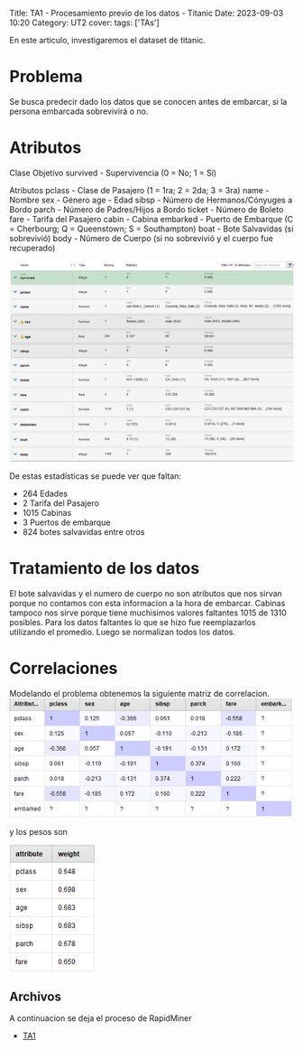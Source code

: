 Title: TA1 - Procesamiento previo de los datos - Titanic
Date: 2023-09-03 10:20
Category: UT2
cover:
tags: ['TAs'] 

En este articulo, investigaremos el dataset de titanic.

# Problema 

Se busca predecir dado los datos que se conocen antes de embarcar, si la persona embarcada sobrevivirá o no.

# Atributos
Clase Objetivo
survived - Supervivencia (0 = No; 1 = Sí)

Atributos
pclass - Clase de Pasajero (1 = 1ra; 2 = 2da; 3 = 3ra)
name - Nombre
sex - Género
age - Edad
sibsp - Número de Hermanos/Cónyuges a Bordo
parch - Número de Padres/Hijos a Bordo
ticket - Número de Boleto
fare - Tarifa del Pasajero
cabin - Cabina
embarked - Puerto de Embarque (C = Cherbourg; Q = Queenstown; S = Southampton)
boat - Bote Salvavidas (si sobrevivió)
body - Número de Cuerpo (si no sobrevivió y el cuerpo fue recuperado)

![atributos](https://github.com/gcabrera243/portafolioIA/blob/main/content/UT2/TAs/TA1/Atributos.png?raw=true)

De estas estadísticas se puede ver que faltan:

- 264 Edades
- 2 Tarifa del Pasajero
- 1015 Cabinas
- 3 Puertos de embarque
- 824 botes salvavidas
entre otros

# Tratamiento de los datos
El bote salvavidas y el numero de cuerpo no son atributos que nos sirvan porque no contamos con esta informacion a la hora de embarcar.
Cabinas tampoco nos sirve porque tiene muchisimos valores faltantes 1015 de 1310 posibles.
Para los datos faltantes lo que se hizo fue reemplazarlos utilizando el promedio.
Luego se normalizan todos los datos.


# Correlaciones

Modelando el problema obtenemos la siguiente matriz de correlacion.
![CorrelationMatrix](https://github.com/gcabrera243/portafolioIA/blob/main/content/UT2/TAs/TA1/CorrelationMatrix.png?raw=true)

y los pesos son

![Weights](https://github.com/gcabrera243/portafolioIA/blob/main/content/UT2/TAs/TA1/Weights.png?raw=true)

## Archivos
A continuacion se deja el proceso de RapidMiner

- [TA1](https://github.com/gcabrera243/portafolioIA/blob/main/content/UT2/TAs/TA1/TA1.rmp?raw=true)
